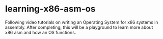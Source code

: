# learning-x86-asm-os
Following video tutorials on writing an Operating System for x86 systems in assembly. After completing, this will be a playground to learn more about x86 asm and how an OS functions.
